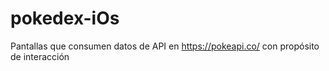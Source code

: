 # pokedex-iOs
Pantallas que consumen datos de API en https://pokeapi.co/ con propósito de interacción

